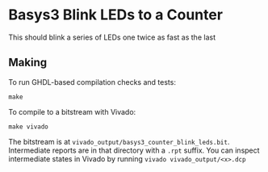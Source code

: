 # Basys3 Blink LEDs to a Counter

This should blink a series of LEDs one twice as fast as the last

## Making

To run GHDL-based compilation checks and tests:

    make

To compile to a bitstream with Vivado:

    make vivado

The bitstream is at `vivado_output/basys3_counter_blink_leds.bit`.
Intermediate reports are in that directory with a `.rpt` suffix. You can
inspect intermediate states in Vivado by running `vivado vivado_output/<x>.dcp`
